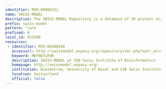```yaml
---
identifier: MIR:00000231
name: SWISS-MODEL
description: The SWISS-MODEL Repository is a database of 3D protein structure models generated by the SWISS-MODEL homology-modelling pipeline for sequences registered is SWISS-PROT.
prefix: swiss-model
pattern: ^\w+$
prefixed: 0
local_id: P23298
resources:
 - identifier: MIR:00100290
   accessurl: http://swissmodel.expasy.org/repository/smr.php?sptr_ac=${lid}
   keyword: MKFNGYLRVR
   description: SWISS-MODEL at SIB Swiss Institute of Bioinformatics
   homepage: http://swissmodel.expasy.org/
   institution: Biozentrum, University of Basel and SIB Swiss Institute of Bioinformatics, Basel
   location: Switzerland
   official: false
---
```

